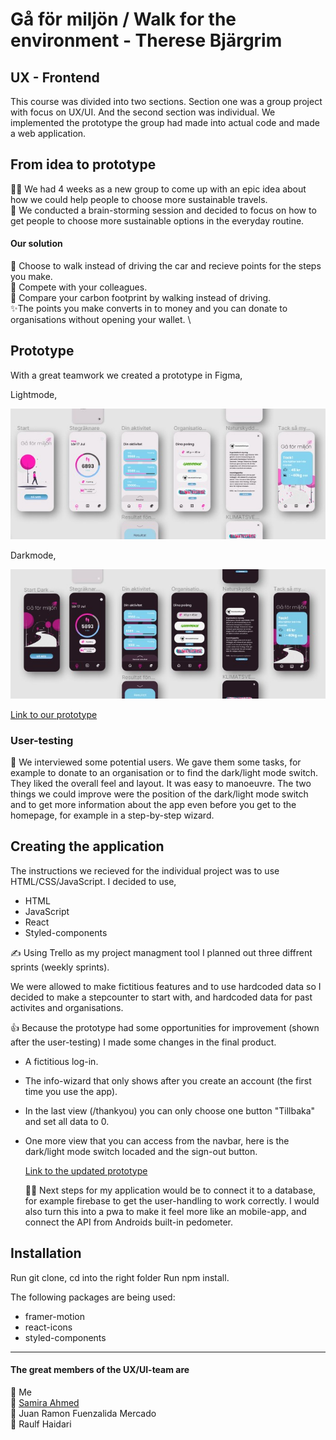 # Gå för miljön / Walk for the environment - Therese Bjärgrim

## UX - Frontend

This course was divided into two sections. Section one was a group project with focus on UX/UI. And the second section was individual. We implemented the prototype the group had made into actual code and made a web application.

## From idea to prototype

🕵️‍♀️ We had 4 weeks as a new group to come up with an epic idea about how we could help people to choose more sustainable travels. \
🧠 We conducted a brain-storming session and decided to focus on how to get people to choose more sustainable options in the everyday routine.

#### Our solution

🚶 Choose to walk instead of driving the car and recieve points for the steps you make. \
👯 Compete with your colleagues. \
👣 Compare your carbon footprint by walking instead of driving. \
✨The points you make converts in to money and you can donate to organisations without opening your wallet. \

## Prototype

With a great teamwork we created a prototype in Figma,

Lightmode,

<a href="https://github.com"><img src="https://github.com/tbjargrim/Walk-for-the-environment/blob/main/src/Images/FigmaLight.jpg" alt="Prototype in lightmode" border="0" /></a>

Darkmode,

<a href="https://github.com"><img src="https://github.com/tbjargrim/Walk-for-the-environment/blob/main/src/Images/FigmaDark.jpg" border="0" /></a>

[Link to our prototype](https://www.figma.com/file/EyrKDRV023TsbCvvOMdlIW/g%C3%A5-f%C3%B6r-milj%C3%B6n?node-id=0%3A1)

### User-testing

👀 We interviewed some potential users. We gave them some tasks, for example to donate to an organisation or to find the dark/light mode switch. They liked the overall feel and layout. It was easy to manoeuvre. The two things we could improve were the position of the dark/light mode switch and to get more information about the app even before you get to the homepage, for example in a step-by-step wizard.

## Creating the application

The instructions we recieved for the individual project was to use HTML/CSS/JavaScript.
I decided to use,

- HTML
- JavaScript
- React
- Styled-components

✍️ Using Trello as my project managment tool I planned out three diffrent sprints (weekly sprints).

We were allowed to make fictitious features and to use hardcoded data so I decided to make a stepcounter to start with, and hardcoded data for past activites and organisations.

👍 Because the prototype had some opportunities for improvement (shown after the user-testing) I made some changes in the final product.

- A fictitious log-in.
- The info-wizard that only shows after you create an account (the first time you use the app).
- In the last view (/thankyou) you can only choose one button "Tillbaka" and set all data to 0.
- One more view that you can access from the navbar, here is the dark/light mode switch locaded and the sign-out button.

  [Link to the updated prototype](https://www.figma.com/file/ofvvdXv878psZsyrytedQM/Untitled)

  🏃‍♀️ Next steps for my application would be to connect it to a database, for example firebase to get the user-handling to work correctly. I would also turn this into a pwa to make it feel more like an mobile-app, and connect the API from Androids built-in pedometer.

## Installation

Run git clone,
cd into the right folder
Run npm install.

The following packages are being used:

- framer-motion
- react-icons
- styled-components

---

#### The great members of the UX/UI-team are

🐸 Me \
🦔 [Samira Ahmed](https://github.com/samiraahmed90) \
🐧 Juan Ramon Fuenzalida Mercado \
🦊 Raulf Haidari
